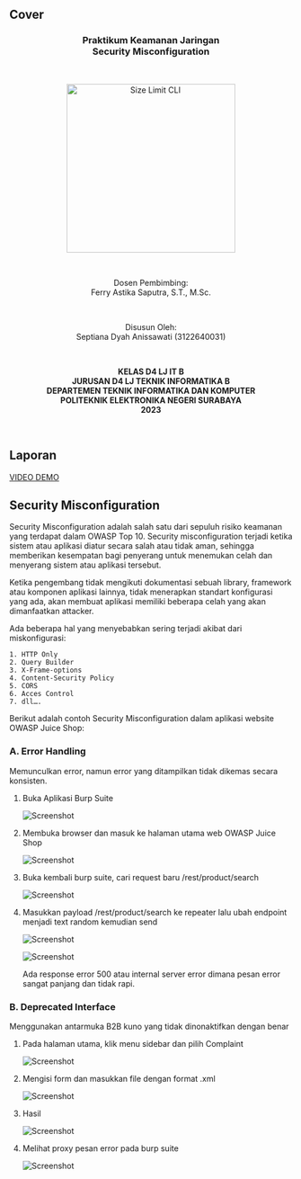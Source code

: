 ## Cover

<h3 align="center">
    <b>Praktikum Keamanan Jaringan</b><br>
    Security Misconfiguration
</h3>
<br>
<p align="center">
  <img src="../image/Logo_PENS.png" alt="Size Limit CLI" width="300">
</p>
<br>
<p align="center">
    Dosen Pembimbing:<br>
    Ferry Astika Saputra, S.T., M.Sc.
</p>
<br>
<p align="center">
    Disusun Oleh:<br>
    Septiana Dyah Anissawati (3122640031)
</p>
<br>
<p align="center">
    <b>
        KELAS D4 LJ IT B <br>
        JURUSAN D4 LJ TEKNIK INFORMATIKA B<br>
        DEPARTEMEN TEKNIK INFORMATIKA DAN KOMPUTER <br> 
        POLITEKNIK ELEKTRONIKA NEGERI SURABAYA <br>
        2023
    </b>
</p>
<br>

## Laporan

[VIDEO DEMO](https://drive.google.com/drive/folders/1Dp0PYbuwKfM34pbiMiGeTPeclaHBcVvL?usp=sharing)

## Security Misconfiguration

Security Misconfiguration adalah salah satu dari sepuluh risiko keamanan yang terdapat dalam OWASP Top 10. Security misconfiguration terjadi ketika sistem atau aplikasi diatur secara salah atau tidak aman, sehingga memberikan kesempatan bagi penyerang untuk menemukan celah dan menyerang sistem atau aplikasi tersebut.

Ketika pengembang tidak mengikuti dokumentasi sebuah library, framework atau komponen aplikasi lainnya, tidak menerapkan standart konfigurasi yang ada, akan membuat aplikasi memiliki beberapa celah yang akan dimanfaatkan attacker.

Ada beberapa hal yang menyebabkan sering terjadi akibat dari miskonfigurasi:

    1. HTTP Only
    2. Query Builder
    3. X-Frame-options
    4. Content-Security Policy
    5. CORS
    6. Acces Control
    7. dll….

Berikut adalah contoh Security Misconfiguration dalam aplikasi website OWASP Juice Shop:

### A. Error Handling
Memunculkan error, namun error yang ditampilkan tidak dikemas secara konsisten.

1. Buka Aplikasi Burp Suite

    ![Screenshot](../image/task-6/1.png)

2. Membuka browser dan masuk ke halaman utama web OWASP Juice Shop

    ![Screenshot](../image/task-6/2.png)

3. Buka kembali burp suite, cari request baru /rest/product/search

    ![Screenshot](../image/task-6/3.png)

4. Masukkan payload /rest/product/search ke repeater lalu ubah endpoint menjadi text random kemudian send

    ![Screenshot](../image/task-6/4.png)

     ![Screenshot](../image/task-6/5.png)

    Ada response error 500 atau internal server error dimana pesan error sangat panjang dan tidak rapi.

### B. Deprecated Interface
Menggunakan antarmuka B2B kuno yang tidak dinonaktifkan dengan benar

1. Pada halaman utama, klik menu sidebar dan pilih Complaint

    ![Screenshot](../image/task-6/6.png)

2. Mengisi form dan masukkan file dengan format .xml

    ![Screenshot](../image/task-6/7.png)

3. Hasil

    ![Screenshot](../image/task-6/8.png)

4. Melihat proxy pesan error pada burp suite

    ![Screenshot](../image/task-6/9.png)